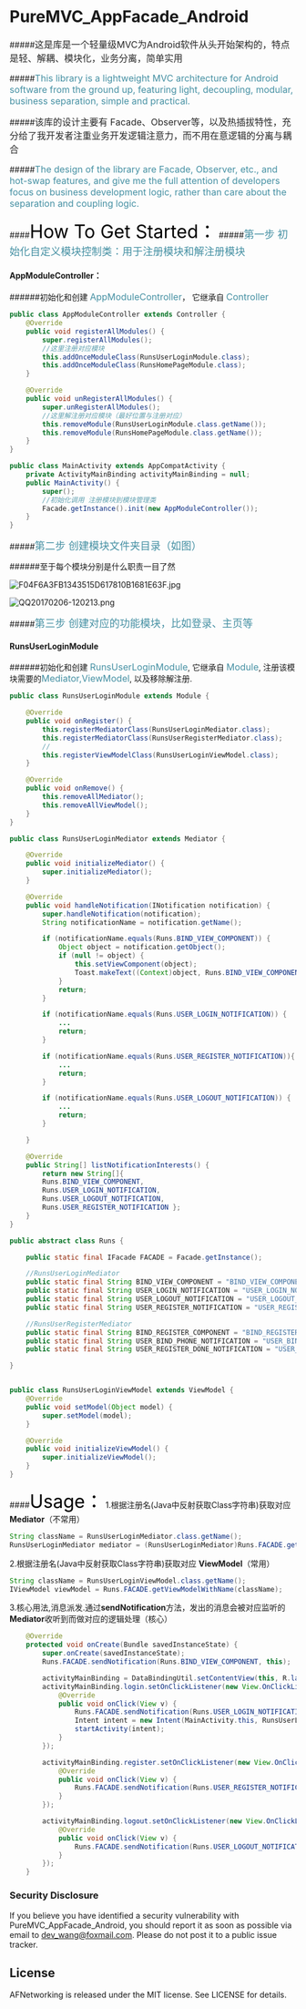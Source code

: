 # PureMVC_AppFacade_Android

#####<font color="#272727" size = "3px">这是库是一个轻量级MVC为Android软件从头开始架构的，特点是轻、解耦、模块化，业务分离，简单实用</font>

#####<font color="#4590a3" size = "3px">This library is a lightweight MVC architecture for Android software from the ground up, featuring light, decoupling, modular, business separation, simple and practical.</font>

#####<font color="#272727" size = "3px">该库的设计主要有 Facade、Observer等，以及热插拔特性，充分给了我开发者注重业务开发逻辑注意力，而不用在意逻辑的分离与耦合</font>

#####<font color="#4590a3" size = "3px">The design of the library are Facade, Observer, etc., and hot-swap features, and give me the full attention of developers focus on business development logic, rather than care about the separation and coupling logic.</font>

####<font color="#000000" size = "6px">How To Get Started：</font>
#####<font color="#4590a3" size = "4px">第一步 初始化自定义模块控制类：用于注册模块和解注册模块</font>

#### <a name="AppModuleController">AppModuleController：</a>
######初始化和创建 <font color="#4590a3" size = "3px">AppModuleController</font>， 它继承自 <font color="#4590a3" size = "3px">Controller</font>
```java
public class AppModuleController extends Controller {
    @Override
    public void registerAllModules() {
        super.registerAllModules();
        //这里注册对应模块
        this.addOnceModuleClass(RunsUserLoginModule.class);
        this.addOnceModuleClass(RunsHomePageModule.class);
    }

    @Override
    public void unRegisterAllModules() {
        super.unRegisterAllModules();
        //这里解注册对应模块（最好位置与注册对应）
        this.removeModule(RunsUserLoginModule.class.getName());
        this.removeModule(RunsHomePageModule.class.getName());
    }
}
```
```java
public class MainActivity extends AppCompatActivity {
    private ActivityMainBinding activityMainBinding = null;
    public MainActivity() {
        super();
        //初始化调用 注册模块到模块管理类
        Facade.getInstance().init(new AppModuleController());
    }
}
```

#####<font color="#4590a3" size = "4px">第二步 创建模块文件夹目录（如图）</font>

######至于每个模块分别是什么职责一目了然

![F04F6A3FB1343515D617810B1681E63F.jpg](./puremvc_appfacade/image/F04F6A3FB1343515D617810B1681E63F.jpg)

![QQ20170206-120213.png](./puremvc_appfacade/image/QQ20170206-120213.png)

#####<font color="#4590a3" size = "4px">第三步 创建对应的功能模块，比如登录、主页等</font>
#### <a name="RunsUserLoginModule">RunsUserLoginModule</a>
######初始化和创建 <font color="#4590a3" size = "3px">RunsUserLoginModule</font>, 它继承自 <font color="#4590a3" size = "3px">Module</font>, 注册该模块需要的<font color="#4590a3" size = "3px">Mediator,ViewModel</font>, 以及移除解注册.
```java
public class RunsUserLoginModule extends Module {

    @Override
    public void onRegister() {
        this.registerMediatorClass(RunsUserLoginMediator.class);
        this.registerMediatorClass(RunsUserRegisterMediator.class);
        //
        this.registerViewModelClass(RunsUserLoginViewModel.class);
    }

    @Override
    public void onRemove() {
        this.removeAllMediator();
        this.removeAllViewModel();
    }
}
```
```java
public class RunsUserLoginMediator extends Mediator {

    @Override
    public void initializeMediator() {
        super.initializeMediator();
    }

    @Override
    public void handleNotification(INotification notification) {
        super.handleNotification(notification);
        String notificationName = notification.getName();

        if (notificationName.equals(Runs.BIND_VIEW_COMPONENT)) {
            Object object = notification.getObject();
            if (null != object) {
                this.setViewComponent(object);
                Toast.makeText((Context)object, Runs.BIND_VIEW_COMPONENT, Toast.LENGTH_SHORT).show();
            }
            return;
        }

        if (notificationName.equals(Runs.USER_LOGIN_NOTIFICATION)) {
			...
            return;
        }

        if (notificationName.equals(Runs.USER_REGISTER_NOTIFICATION)){
			...
            return;
        }

        if (notificationName.equals(Runs.USER_LOGOUT_NOTIFICATION)) {
			...
			return;
        }

    }

    @Override
    public String[] listNotificationInterests() {
        return new String[]{
        Runs.BIND_VIEW_COMPONENT,
        Runs.USER_LOGIN_NOTIFICATION,
        Runs.USER_LOGOUT_NOTIFICATION,
        Runs.USER_REGISTER_NOTIFICATION };
    }
}

```

```java
public abstract class Runs {

    public static final IFacade FACADE = Facade.getInstance();

    //RunsUserLoginMediator
    public static final String BIND_VIEW_COMPONENT = "BIND_VIEW_COMPONENT";
    public static final String USER_LOGIN_NOTIFICATION = "USER_LOGIN_NOTIFICATION";
    public static final String USER_LOGOUT_NOTIFICATION = "USER_LOGOUT_NOTIFICATION";
    public static final String USER_REGISTER_NOTIFICATION = "USER_REGISTER_NOTIFICATION";

    //RunsUserRegisterMediator
    public static final String BIND_REGISTER_COMPONENT = "BIND_REGISTER_COMPONENT";
    public static final String USER_BIND_PHONE_NOTIFICATION = "USER_BIND_PHONE_NOTIFICATION";
    public static final String USER_REGISTER_DONE_NOTIFICATION = "USER_REGISTER_DONE_NOTIFICATION";

}

```

```java

public class RunsUserLoginViewModel extends ViewModel {
    @Override
    public void setModel(Object model) {
        super.setModel(model);
    }

    @Override
    public void initializeViewModel() {
        super.initializeViewModel();
    }
}
```
####<font color="#000000" size = "6px">Usage：</font>
 1.根据注册名(Java中反射获取Class字符串)获取对应 **Mediator**（不常用）
 ```java
String className = RunsUserLoginMediator.class.getName();
RunsUserLoginMediator mediator = (RunsUserLoginMediator)Runs.FACADE.getMediatorWithName(className);
 ```
 2.根据注册名(Java中反射获取Class字符串)获取对应 **ViewModel**（常用）
```java
String className = RunsUserLoginViewModel.class.getName();
IViewModel viewModel = Runs.FACADE.getViewModelWithName(className);
```
 3.核心用法,消息派发.通过**sendNotification**方法，发出的消息会被对应监听的**Mediator**收听到而做对应的逻辑处理（核心）
```java
    @Override
    protected void onCreate(Bundle savedInstanceState) {
        super.onCreate(savedInstanceState);
        Runs.FACADE.sendNotification(Runs.BIND_VIEW_COMPONENT, this);

        activityMainBinding = DataBindingUtil.setContentView(this, R.layout.activity_main);
        activityMainBinding.login.setOnClickListener(new View.OnClickListener() {
            @Override
            public void onClick(View v) {
                Runs.FACADE.sendNotification(Runs.USER_LOGIN_NOTIFICATION);
                Intent intent = new Intent(MainActivity.this, RunsUserLoginActivity.class);
                startActivity(intent);
            }
        });

        activityMainBinding.register.setOnClickListener(new View.OnClickListener() {
            @Override
            public void onClick(View v) {
                Runs.FACADE.sendNotification(Runs.USER_REGISTER_NOTIFICATION);
            }
        });

        activityMainBinding.logout.setOnClickListener(new View.OnClickListener() {
            @Override
            public void onClick(View v) {
                Runs.FACADE.sendNotification(Runs.USER_LOGOUT_NOTIFICATION);
            }
        });
    }

```
### Security Disclosure

If you believe you have identified a security vulnerability with PureMVC_AppFacade_Android, you should report it as soon as possible via email to dev_wang@foxmail.com. Please do not post it to a public issue tracker.

## License

AFNetworking is released under the MIT license. See LICENSE for details.